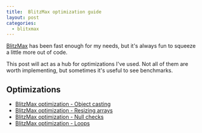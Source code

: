 ```yaml
---
title:  BlitzMax optimization guide
layout: post
categories:
  - blitxmax
---
```


[BlitzMax](https://github.com/blitz-research/blitzmax) has been fast enough for
my needs, but it's always fun to squeeze a little more out of code.

This post will act as a hub for optimizations I've used. Not all of them are
worth implementing, but sometimes it's useful to see benchmarks.

## Optimizations

* [BlitzMax optimization - Object casting](/blog/blitzmax-optimization-casting/)
* [BlitzMax optimization - Resizing arrays](/blog/blitzmax-optimization-arrays/)
* [BlitzMax optimization - Null checks](/blog/blitzmax-optimization-null-checks/)
* [BlitzMax optimization - Loops](/blog/blitzmax-optimization-loops/)
